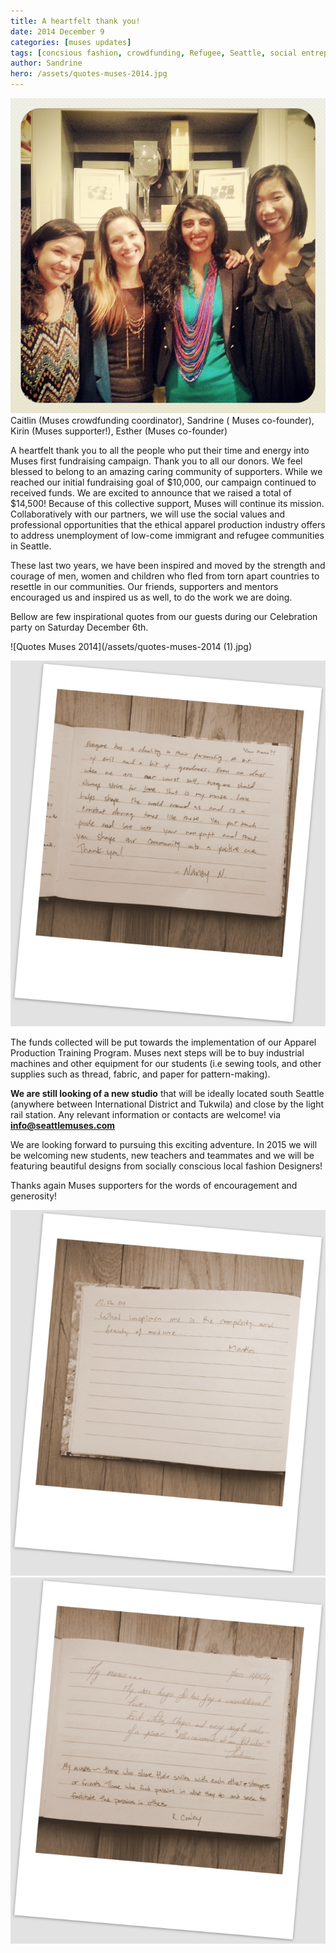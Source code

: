 ```yaml
---
title: A heartfelt thank you!
date: 2014 December 9
categories: [muses updates]
tags: [concsious fashion, crowdfunding, Refugee, Seattle, social entreprise, Washington state]
author: Sandrine
hero: /assets/quotes-muses-2014.jpg
---
```

![Muses Celebration 2014](/assets/muses-celebration-2014.jpg?w=300)
Caitlin (Muses crowdfunding coordinator), Sandrine ( Muses co-founder), Kirin (Muses supporter!), Esther (Muses co-founder)

A heartfelt thank you to all the people who put their time and energy into Muses first fundraising campaign. Thank you to all our donors. We feel blessed to belong to an amazing caring community of supporters. While we reached our initial fundraising goal of $10,000, our campaign continued to received funds. We are excited to announce that we raised a total of $14,500! Because of this collective support, Muses will continue its mission. Collaboratively with our partners, we will use the social values and professional opportunities that the ethical apparel production industry offers to address unemployment of low-come immigrant and refugee communities in Seattle.

These last two years, we have been inspired and moved by the strength and courage of men, women and children who fled from torn apart countries to resettle in our communities. Our friends, supporters and mentors encouraged us and inspired us as well, to do the work we are doing.

Bellow are few inspirational quotes from our guests during our Celebration party on Saturday December 6th.

![Quotes Muses 2014](/assets/quotes-muses-2014 (1).jpg)

![FullSizeRender](/assets/fullsizerender1.jpg?w=258)

The funds collected will be put towards the implementation of our Apparel Production Training Program. Muses next steps will be to buy industrial machines and other equipment for our students (i.e sewing tools, and other supplies such as thread, fabric, and paper for pattern-making).

**We are still looking of a new studio** that will be ideally located south Seattle (anywhere between International District and Tukwila) and close by the light rail station. Any relevant information or contacts are welcome! via **info@seattlemuses.com**

We are looking forward to pursuing this exciting adventure. In 2015 we will be welcoming new students, new teachers and teammates and we will be featuring beautiful designs from socially conscious local fashion Designers!

Thanks again Muses supporters for the words of encouragement and generosity!

![quotes 2014](/assets/quotes-20141.jpg?w=258)
![quotes 2](/assets/quotes-21.jpg?w=258)
